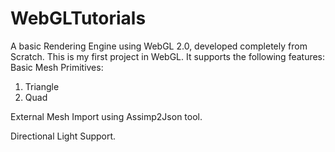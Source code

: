 ﻿# WebGLTutorials
 
A basic Rendering Engine using WebGL 2.0, developed completely from Scratch. This is my first project in WebGL.
It supports the following features:
Basic Mesh Primitives:
1. Triangle
2. Quad
 
External Mesh Import using Assimp2Json tool. 

Directional Light Support.



